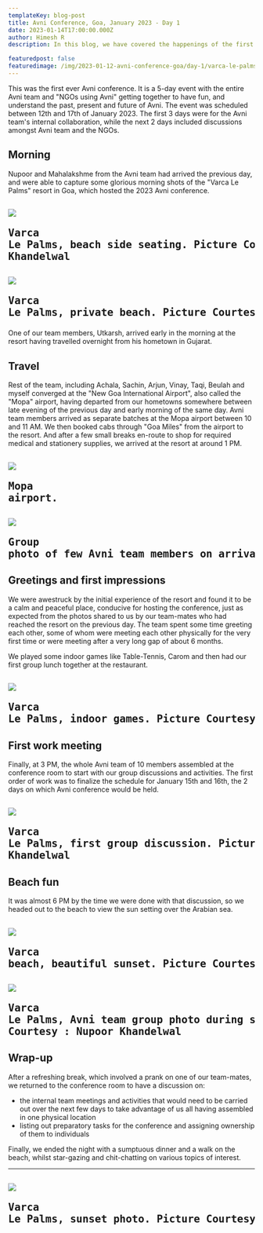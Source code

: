 ```yaml
---
templateKey: blog-post
title: Avni Conference, Goa, January 2023 - Day 1
date: 2023-01-14T17:00:00.000Z
author: Himesh R
description: In this blog, we have covered the happenings of the first day of the Avni Conference at Goa, January 2023. 

featuredpost: false 
featuredimage: /img/2023-01-12-avni-conference-goa/day-1/varca-le-palms-day-1-shot-1.jpeg
---
```


This was the first ever Avni conference. It is a 5-day event with the entire Avni team and "NGOs using Avni" getting together to have fun, and understand the past, present and future of Avni. The event was scheduled between 12th and 17th of January 2023. The first 3 days were for the Avni team's internal collaboration, while the next 2 days included discussions amongst Avni team and the NGOs.

## Morning

Nupoor and Mahalakshme from the Avni team had arrived the previous day, and were able to capture some glorious morning shots of the "Varca Le Palms" resort in Goa, which hosted the 2023 Avni conference.

![](/img/2023-01-12-avni-conference-goa/day-1/varca-le-palms-day-1-shot-2.jpeg)<pre>Varca Le Palms, beach side seating. Picture Courtesy : Nupoor Khandelwal</pre>
----------------------------
![](/img/2023-01-12-avni-conference-goa/day-1/varca-le-palms-day-1-shot-3.jpeg)<pre>Varca Le Palms, private beach. Picture Courtesy : Nupoor Khandelwal</pre>
----------------------------
One of our team members, Utkarsh, arrived early in the morning at the resort having travelled overnight from his hometown in Gujarat.

## Travel

Rest of the team, including Achala, Sachin, Arjun, Vinay, Taqi, Beulah and myself converged at the "New Goa International Airport", also called the "Mopa" airport, having departed from our hometowns somewhere between late evening of the previous day and early morning of the same day. Avni team members arrived as separate batches at the Mopa airport between 10 and 11 AM. We then booked cabs through "Goa Miles" from the airport to the resort. And after a few small breaks en-route to shop for required medical and stationery supplies, we arrived at the resort at around 1 PM.

![](/img/2023-01-12-avni-conference-goa/day-1/mopa-airport-1.jpeg)<pre>Mopa airport.</pre>
----------------------------
![](/img/2023-01-12-avni-conference-goa/day-1/mopa-airport-team-pic.jpeg)<pre>Group photo of few Avni team members on arrival at Mopa airport.</pre>
----------------------------

## Greetings and first impressions
We were awestruck by the initial experience of the resort and found it to be a calm and peaceful place, conducive for hosting the conference, just as expected from the photos shared to us by our team-mates who had reached the resort on the previous day.
The team spent some time greeting each other, some of whom were meeting each other physically for the very first time or were meeting after a very long gap of about 6 months.

We played some indoor games like Table-Tennis, Carom and then had our first group lunch together at the restaurant.

![](/img/2023-01-12-avni-conference-goa/day-1/varca-le-palms-lunch-indoor-games.jpeg)<pre>Varca Le Palms, indoor games. Picture Courtesy : Nupoor Khandelwal</pre>
----------------------------

## First work meeting

Finally, at 3 PM, the whole Avni team of 10 members assembled at the conference room to start with our group discussions and activities. The first order of work was to finalize the schedule for January 15th and 16th, the 2 days on which Avni conference would be held.

![](/img/2023-01-12-avni-conference-goa/day-1/varca-le-palms-first-group-discussion.jpeg)<pre>Varca Le Palms, first group discussion. Picture Courtesy : Nupoor Khandelwal</pre>
----------------------------

## Beach fun
It was almost 6 PM by the time we were done with that discussion, so we headed out to the beach to view the sun setting over the Arabian sea.

![](/img/2023-01-12-avni-conference-goa/day-1/varca-beach-sunset-1.jpeg)<pre>Varca beach, beautiful sunset. Picture Courtesy : Sachin Kadam</pre>
----------------------------
![](/img/2023-01-12-avni-conference-goa/day-1/varca-beach-sunset-group-photo.jpeg)<pre>Varca Le Palms, Avni team group photo during sunset on the beach. Picture Courtesy : Nupoor Khandelwal</pre>
----------------------------

## Wrap-up
After a refreshing break, which involved a prank on one of our team-mates, we returned to the conference room to have a discussion on:
- the internal team meetings and activities that would need to be carried out over the next few days to take advantage of us all having assembled in one physical location
- listing out preparatory tasks for the conference and assigning ownership of them to individuals

Finally, we ended the night with a sumptuous dinner and a walk on the beach, whilst star-gazing and chit-chatting on various topics of interest.

----------------------------
![](/img/2023-01-12-avni-conference-goa/day-1/varca-beach-sunset-2.jpeg)<pre>Varca Le Palms, sunset photo. Picture Courtesy : Nupoor Khandelwal</pre>
----------------------------